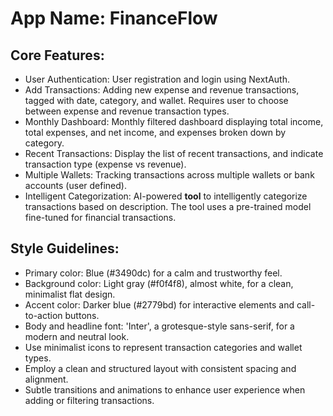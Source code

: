 # **App Name**: FinanceFlow

## Core Features:

- User Authentication: User registration and login using NextAuth.
- Add Transactions: Adding new expense and revenue transactions, tagged with date, category, and wallet. Requires user to choose between expense and revenue transaction types.
- Monthly Dashboard: Monthly filtered dashboard displaying total income, total expenses, and net income, and expenses broken down by category.
- Recent Transactions: Display the list of recent transactions, and indicate transaction type (expense vs revenue).
- Multiple Wallets: Tracking transactions across multiple wallets or bank accounts (user defined).
- Intelligent Categorization: AI-powered **tool** to intelligently categorize transactions based on description. The tool uses a pre-trained model fine-tuned for financial transactions.

## Style Guidelines:

- Primary color: Blue (#3490dc) for a calm and trustworthy feel.
- Background color: Light gray (#f0f4f8), almost white, for a clean, minimalist flat design.
- Accent color: Darker blue (#2779bd) for interactive elements and call-to-action buttons.
- Body and headline font: 'Inter', a grotesque-style sans-serif, for a modern and neutral look.
- Use minimalist icons to represent transaction categories and wallet types.
- Employ a clean and structured layout with consistent spacing and alignment.
- Subtle transitions and animations to enhance user experience when adding or filtering transactions.